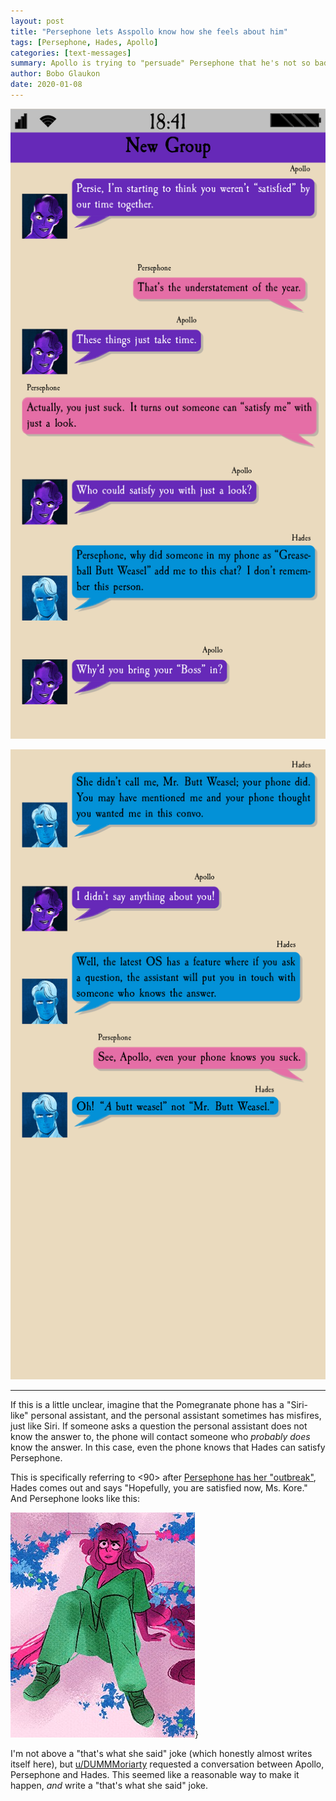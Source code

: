 ```yaml
---
layout: post
title: "Persephone lets Asspollo know how she feels about him"
tags: [Persephone, Hades, Apollo]
categories: [text-messages]
summary: Apollo is trying to "persuade" Persephone that he's not so bad, but Persephone knows better.
author: Bobo Glaukon
date: 2020-01-08
---
```


![Apollo's phone knows that Hades can satisfy Persephone.](/assets/img/buttweasel-0.png)

![Ah, Mr. Buttweasel.](/assets/img/buttweasel-1.png)
<hr>

If this is a little unclear, imagine that the Pomegranate phone has a "Siri-like" personal assistant, and the personal assistant sometimes has misfires, just like Siri. If someone asks a question the personal assistant does not know the answer to, the phone will contact someone who *probably does* know the answer. In this case, even the phone knows that Hades can satisfy Persephone. 

This is specifically referring to <90> after [Persephone has her "outbreak"](https://www.webtoons.com/en/romance/lore-olympus/episode-90/viewer?title_no=1320&episode_no=94), Hades comes out and says "Hopefully, you are satisfied now, Ms. Kore." And Persephone looks like this:

![Clearly very satisfied](/assets/img/persephone-satisfied.png)}

I'm not above a "that's what she said" joke (which honestly almost writes itself here), but [u/DUMMMoriarty](https://www.reddit.com/r/Lore_Olympus/comments/e9hemo/zeus_is_deviant_by_any_standard/faketns?utm_source=share&utm_medium=web2x) requested a conversation between Apollo, Persephone and Hades. This seemed like a reasonable way to make it happen, *and* write a "that's what she said" joke.
